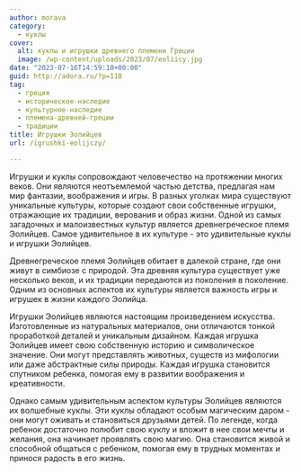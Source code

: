 ```yaml
---
author: morava
category:
  - куклы
cover:
  alt: куклы и игрушки древнего племени Греции
  image: /wp-content/uploads/2023/07/eoliicy.jpg
date: "2023-07-16T14:59:10+00:00"
guid: http://adora.ru/?p=110
tag:
  - греция
  - историческое-наследие
  - культурное-наследие
  - племена-древней-греции
  - традиции
title: Игрушки Эолийцев
url: /igrushki-eolijczy/

---
```

Игрушки и куклы сопровождают человечество на протяжении многих веков. Они являются неотъемлемой частью детства, предлагая нам мир фантазии, воображения и игры. В разных уголках мира существуют уникальные культуры, которые создают свои собственные игрушки, отражающие их традиции, верования и образ жизни. Одной из самых загадочных и малоизвестных культур является древнегреческое племя Эолийцев. Самое удивительное в их культуре \- это удивительные куклы и игрушки Эолийцев.

Древнегреческое племя Эолийцев обитает в далекой стране, где они живут в симбиозе с природой. Эта древняя культура существует уже несколько веков, и их традиции передаются из поколения в поколение. Одним из основных аспектов их культуры является важность игры и игрушек в жизни каждого Эолийца.

Игрушки Эолийцев являются настоящим произведением искусства. Изготовленные из натуральных материалов, они отличаются тонкой проработкой деталей и уникальным дизайном. Каждая игрушка Эолийцев имеет свою собственную историю и символическое значение. Они могут представлять животных, существ из мифологии или даже абстрактные силы природы. Каждая игрушка становится спутником ребенка, помогая ему в развитии воображения и креативности.

Однако самым удивительным аспектом культуры Эолийцев являются их волшебные куклы. Эти куклы обладают особым магическим даром \- они могут оживать и становиться друзьями детей. По легенде, когда ребенок достаточно полюбит свою куклу и вложит в нее свои мечты и желания, она начинает проявлять свою магию. Она становится живой и способной общаться с ребенком, помогая ему в трудных моментах и принося радость в его жизнь.
